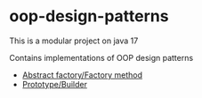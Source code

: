 # oop-design-patterns
This is a modular project on java 17

Contains implementations of OOP design patterns

- [Abstract factory/Factory method](https://github.com/paintInSour/oop-design-patterns/tree/master/factory)
- [Prototype/Builder](https://github.com/paintInSour/oop-design-patterns/tree/master/prototype-builder)